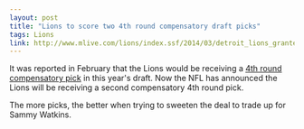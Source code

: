 ```yaml
---
layout: post
title: "Lions to score two 4th round compensatory draft picks"
tags: Lions
link: http://www.mlive.com/lions/index.ssf/2014/03/detroit_lions_granted_2_additi.html
---
```


It was reported in February that the Lions would be receiving a [4th round compensatory pick](http://www.prideofdetroit.com/2014/2/7/5390728/nfl-compensatory-picks-2014-lions) in this year's draft.  Now the NFL has announced the Lions will be receiving a second compensatory 4th round pick.

The more picks, the better when trying to sweeten the deal to trade up for Sammy Watkins.
